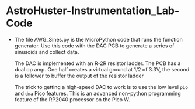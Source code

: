 # AstroHuster-Instrumentation_Lab-Code
- The file AWG_Sines.py is the MicroPython code that runs the function 
  generator. Use this code with the DAC PCB to generate a series of 
  sinusoids and collect data.

  The DAC is implemented with an R-2R resistor ladder. The PCB has a dual
  op amp. One half creates a virtual ground at 1/2 of 3.3V, the second is
  a follower to buffer the output of the resistor ladder

  The trick to getting a high-speed DAC to work is to use the low level
  `pio` and `dma` Pico features. This is an advanced non-python
  programming feature of the RP2040 processor on the Pico W.
